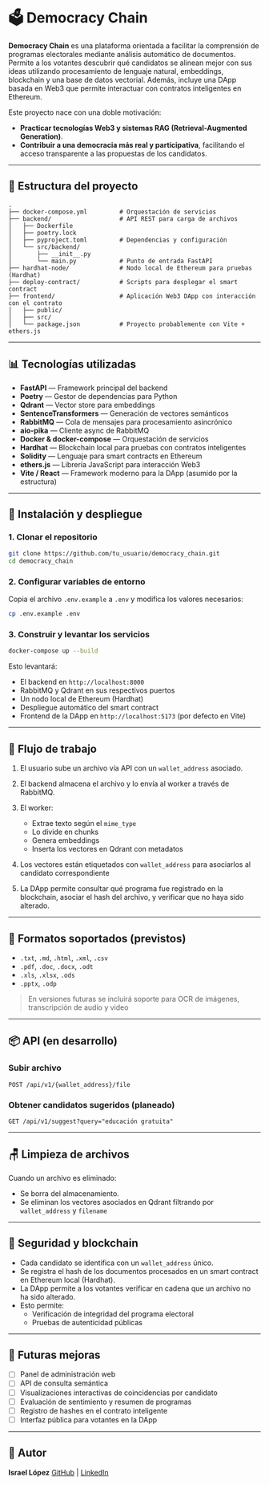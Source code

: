 # 🗳️ Democracy Chain

**Democracy Chain** es una plataforma orientada a facilitar la comprensión de programas electorales mediante análisis automático de documentos. Permite a los votantes descubrir qué candidatos se alinean mejor con sus ideas utilizando procesamiento de lenguaje natural, embeddings, blockchain y una base de datos vectorial. Además, incluye una DApp basada en Web3 que permite interactuar con contratos inteligentes en Ethereum.

Este proyecto nace con una doble motivación:

- **Practicar tecnologías Web3 y sistemas RAG (Retrieval-Augmented Generation)**.
- **Contribuir a una democracia más real y participativa**, facilitando el acceso transparente a las propuestas de los candidatos.

---

## 📁 Estructura del proyecto

```
.
├── docker-compose.yml         # Orquestación de servicios
├── backend/                   # API REST para carga de archivos
│   ├── Dockerfile
│   ├── poetry.lock
│   ├── pyproject.toml         # Dependencias y configuración
│   └── src/backend/
│       ├── __init__.py
│       └── main.py            # Punto de entrada FastAPI
├── hardhat-node/              # Nodo local de Ethereum para pruebas (Hardhat)
├── deploy-contract/           # Scripts para desplegar el smart contract
├── frontend/                  # Aplicación Web3 DApp con interacción con el contrato
│   ├── public/
│   ├── src/
│   └── package.json           # Proyecto probablemente con Vite + ethers.js
```

---

## 📊 Tecnologías utilizadas

- **FastAPI** — Framework principal del backend
- **Poetry** — Gestor de dependencias para Python
- **Qdrant** — Vector store para embeddings
- **SentenceTransformers** — Generación de vectores semánticos
- **RabbitMQ** — Cola de mensajes para procesamiento asincrónico
- **aio-pika** — Cliente async de RabbitMQ
- **Docker & docker-compose** — Orquestación de servicios
- **Hardhat** — Blockchain local para pruebas con contratos inteligentes
- **Solidity** — Lenguaje para smart contracts en Ethereum
- **ethers.js** — Librería JavaScript para interacción Web3
- **Vite / React** — Framework moderno para la DApp (asumido por la estructura)

---

## 🚀 Instalación y despliegue

### 1. Clonar el repositorio

```bash
git clone https://github.com/tu_usuario/democracy_chain.git
cd democracy_chain
```

### 2. Configurar variables de entorno

Copia el archivo `.env.example` a `.env` y modifica los valores necesarios:

```bash
cp .env.example .env
```

### 3. Construir y levantar los servicios

```bash
docker-compose up --build
```

Esto levantará:

- El backend en `http://localhost:8000`
- RabbitMQ y Qdrant en sus respectivos puertos
- Un nodo local de Ethereum (Hardhat)
- Despliegue automático del smart contract
- Frontend de la DApp en `http://localhost:5173` (por defecto en Vite)

---

## 📄 Flujo de trabajo

1. El usuario sube un archivo vía API con un `wallet_address` asociado.
2. El backend almacena el archivo y lo envía al worker a través de RabbitMQ.
3. El worker:
   - Extrae texto según el `mime_type`
   - Lo divide en chunks
   - Genera embeddings
   - Inserta los vectores en Qdrant con metadatos

4. Los vectores están etiquetados con `wallet_address` para asociarlos al candidato correspondiente
5. La DApp permite consultar qué programa fue registrado en la blockchain, asociar el hash del archivo, y verificar que no haya sido alterado.

---

## 📂 Formatos soportados (previstos)

- `.txt`, `.md`, `.html`, `.xml`, `.csv`
- `.pdf`, `.doc`, `.docx`, `.odt`
- `.xls`, `.xlsx`, `.ods`
- `.pptx`, `.odp`

> En versiones futuras se incluirá soporte para OCR de imágenes, transcripción de audio y video

---

## 📦 API (en desarrollo)

### Subir archivo

```
POST /api/v1/{wallet_address}/file
```

### Obtener candidatos sugeridos (planeado)

```
GET /api/v1/suggest?query="educación gratuita"
```

---

## 🪑 Limpieza de archivos

Cuando un archivo es eliminado:

- Se borra del almacenamiento.
- Se eliminan los vectores asociados en Qdrant filtrando por `wallet_address` y `filename`

---

## 🔐 Seguridad y blockchain

- Cada candidato se identifica con un `wallet_address` único.
- Se registra el hash de los documentos procesados en un smart contract en Ethereum local (Hardhat).
- La DApp permite a los votantes verificar en cadena que un archivo no ha sido alterado.
- Esto permite:
  - Verificación de integridad del programa electoral
  - Pruebas de autenticidad públicas

---

## 🔮 Futuras mejoras

- [ ] Panel de administración web
- [ ] API de consulta semántica
- [ ] Visualizaciones interactivas de coincidencias por candidato
- [ ] Evaluación de sentimiento y resumen de programas
- [ ] Registro de hashes en el contrato inteligente
- [ ] Interfaz pública para votantes en la DApp

---

## 👤 Autor

**Israel López**
[GitHub](https://github.com/tu_usuario) | [LinkedIn](https://linkedin.com/in/tu_usuario)
